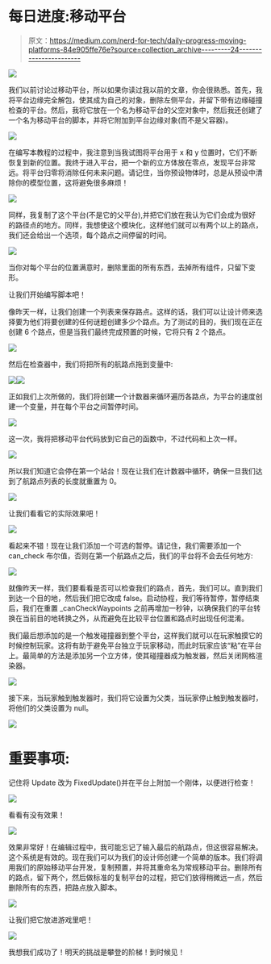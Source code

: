 # 每日进度:移动平台

> 原文：<https://medium.com/nerd-for-tech/daily-progress-moving-platforms-84e905ffe76e?source=collection_archive---------24----------------------->

![](img/c420a8aebbe0f78c862ebb6c5d6fa978.png)

我们以前讨论过移动平台，所以如果你读过我以前的文章，你会很熟悉。首先，我将平台边缘完全解包，使其成为自己的对象，删除左侧平台，并留下带有边缘碰撞检查的平台。然后，我将它放在一个名为移动平台的父空对象中，然后我还创建了一个名为移动平台的脚本，并将它附加到平台边缘对象(而不是父容器)。

![](img/649b0e88c8019661759e15f3d9d2c583.png)

在编写本教程的过程中，我注意到当我试图将平台用于 x 和 y 位置时，它们不断恢复到新的位置。我终于进入平台，把一个新的立方体放在零点，发现平台非常远。将平台归零将消除任何未来问题。请记住，当你预设物体时，总是从预设中清除你的模型位置，这将避免很多麻烦！

![](img/c032696da30dcc8cc7d932510b1f30b4.png)

同样，我复制了这个平台(不是它的父平台),并把它们放在我认为它们会成为很好的路径点的地方。同样，我想使这个模块化，这样他们就可以有两个以上的路点，我们还会给出一个选项，每个路点之间停留的时间。

![](img/225c65fa54887ec9bf4d2de585d97fe9.png)

当你对每个平台的位置满意时，删除里面的所有东西，去掉所有组件，只留下变形。

让我们开始编写脚本吧！

像昨天一样，让我们创建一个列表来保存路点。这样的话，我们可以让设计师来选择要为他们将要创建的任何谜题创建多少个路点。为了测试的目的，我们现在正在创建 6 个路点，但是当我们最终完成预置的时候，它将只有 2 个路点。

![](img/69766cefcb695fc265c33c8945b5b7f1.png)

然后在检查器中，我们将把所有的航路点拖到变量中:

![](img/736c4d85ef802bd49bab215bce4dfefe.png)![](img/c36054c08338a87d9790ee2bbf0bf1c7.png)

正如我们上次所做的，我们将创建一个计数器来循环遍历各路点，为平台的速度创建一个变量，并在每个平台之间暂停时间。

![](img/41a92a6ceacc7ec1331c43a08342e6d8.png)

这一次，我将把移动平台代码放到它自己的函数中，不过代码和上次一样。

![](img/80d9cae4467164bbf45fba27b7880310.png)

所以我们知道它会停在第一个站台！现在让我们在计数器中循环，确保一旦我们达到了航路点列表的长度就重置为 0。

![](img/a9a30a4182c9cb22a14679612a3ac4c2.png)

让我们看看它的实际效果吧！

![](img/d4f357da95902b04d3c48c81c38726ab.png)

看起来不错！现在让我们添加一个可选的暂停。请记住，我们需要添加一个 can_check 布尔值，否则在第一个航路点之后，我们的平台将不会去任何地方:

![](img/38948c2a84b08e922053d61d8e8809a5.png)

就像昨天一样，我们要看看是否可以检查我们的路点，首先，我们可以。直到我们到达一个目的地，然后我们把它改成 false。启动协程，我们等待暂停，暂停结束后，我们在重置 _canCheckWaypoints 之前再增加一秒钟，以确保我们的平台转换在当前目的地转换之外，从而避免在比较平台位置和路点时出现任何混淆。

我们最后想添加的是一个触发碰撞器到整个平台，这样我们就可以在玩家触摸它的时候控制玩家。这将有助于避免平台独立于玩家移动，而此时玩家应该“粘”在平台上。最简单的方法是添加另一个立方体，使其碰撞器成为触发器，然后关闭网格渲染器。

![](img/c822cd1b098023b55785bc20099a159b.png)

接下来，当玩家触到触发器时，我们将它设置为父类，当玩家停止触到触发器时，将他们的父类设置为 null。

![](img/f151cd46366bed8a230191522a38a9dd.png)

# 重要事项:

记住将 Update 改为 FixedUpdate()并在平台上附加一个刚体，以便进行检查！

![](img/20b21e34547a9eb9629c069bd0d14f01.png)

看看有没有效果！

![](img/a9059052082cb4fc509ba27cc4d51ff8.png)

效果非常好！在编辑过程中，我可能忘记了输入最后的航路点，但这很容易解决。这个系统是有效的。现在我们可以为我们的设计师创建一个简单的版本。我们将调用我们的原始移动平台开发，复制预置，并将其重命名为常规移动平台。删除所有的路点，留下两个，然后做标准的复制平台的过程，把它们放得稍微远一点，然后删除所有的东西，把路点放入脚本。

![](img/35dc1f3dbbc2fc1cc02b230765c6cb51.png)

让我们把它放进游戏里吧！

![](img/6d67eb92d08af42d8b9bc65c0f689686.png)

我想我们成功了！明天的挑战是攀登的阶梯！到时候见！